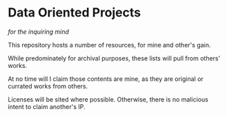 # Data Oriented Projects
*for the inquiring mind*

This repository hosts a number of resources, for mine and other's gain.

While predominately for archival purposes, these lists will pull from others' works.

At no time will I claim those contents are mine, as they are original or currated works from others.

Licenses will be sited where possible. Otherwise, there is no malicious intent to claim another's IP.
